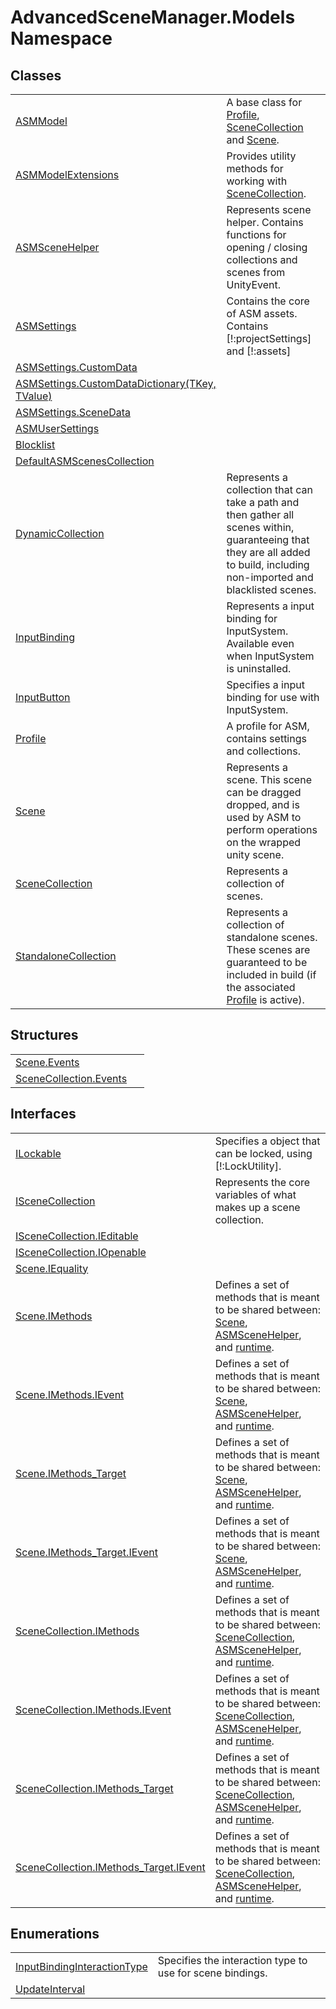 # AdvancedSceneManager.Models Namespace






## Classes
<table>
<tr>
<td><a href="T_AdvancedSceneManager_Models_ASMModel">ASMModel</a></td>
<td>A base class for <a href="T_AdvancedSceneManager_Models_Profile">Profile</a>, <a href="T_AdvancedSceneManager_Models_SceneCollection">SceneCollection</a> and <a href="T_AdvancedSceneManager_Models_Scene">Scene</a>.</td></tr>
<tr>
<td><a href="T_AdvancedSceneManager_Models_ASMModelExtensions">ASMModelExtensions</a></td>
<td>Provides utility methods for working with <a href="T_AdvancedSceneManager_Models_SceneCollection">SceneCollection</a>.</td></tr>
<tr>
<td><a href="T_AdvancedSceneManager_Models_ASMSceneHelper">ASMSceneHelper</a></td>
<td>Represents scene helper. Contains functions for opening / closing collections and scenes from UnityEvent.</td></tr>
<tr>
<td><a href="T_AdvancedSceneManager_Models_ASMSettings">ASMSettings</a></td>
<td>Contains the core of ASM assets. Contains [!:projectSettings] and [!:assets]</td></tr>
<tr>
<td><a href="T_AdvancedSceneManager_Models_ASMSettings_CustomData">ASMSettings.CustomData</a></td>
<td> </td></tr>
<tr>
<td><a href="T_AdvancedSceneManager_Models_ASMSettings_CustomDataDictionary_2">ASMSettings.CustomDataDictionary(TKey, TValue)</a></td>
<td> </td></tr>
<tr>
<td><a href="T_AdvancedSceneManager_Models_ASMSettings_SceneData">ASMSettings.SceneData</a></td>
<td> </td></tr>
<tr>
<td><a href="T_AdvancedSceneManager_Models_ASMUserSettings">ASMUserSettings</a></td>
<td> </td></tr>
<tr>
<td><a href="T_AdvancedSceneManager_Models_Blocklist">Blocklist</a></td>
<td> </td></tr>
<tr>
<td><a href="T_AdvancedSceneManager_Models_DefaultASMScenesCollection">DefaultASMScenesCollection</a></td>
<td> </td></tr>
<tr>
<td><a href="T_AdvancedSceneManager_Models_DynamicCollection">DynamicCollection</a></td>
<td>Represents a collection that can take a path and then gather all scenes within, guaranteeing that they are all added to build, including non-imported and blacklisted scenes.</td></tr>
<tr>
<td><a href="T_AdvancedSceneManager_Models_InputBinding">InputBinding</a></td>
<td>Represents a input binding for InputSystem. Available even when InputSystem is uninstalled.</td></tr>
<tr>
<td><a href="T_AdvancedSceneManager_Models_InputButton">InputButton</a></td>
<td>Specifies a input binding for use with InputSystem.</td></tr>
<tr>
<td><a href="T_AdvancedSceneManager_Models_Profile">Profile</a></td>
<td>A profile for ASM, contains settings and collections.</td></tr>
<tr>
<td><a href="T_AdvancedSceneManager_Models_Scene">Scene</a></td>
<td>Represents a scene. This scene can be dragged dropped, and is used by ASM to perform operations on the wrapped unity scene.</td></tr>
<tr>
<td><a href="T_AdvancedSceneManager_Models_SceneCollection">SceneCollection</a></td>
<td>Represents a collection of scenes.</td></tr>
<tr>
<td><a href="T_AdvancedSceneManager_Models_StandaloneCollection">StandaloneCollection</a></td>
<td>Represents a collection of standalone scenes. These scenes are guaranteed to be included in build (if the associated <a href="T_AdvancedSceneManager_Models_Profile">Profile</a> is active).</td></tr>
</table>

## Structures
<table>
<tr>
<td><a href="T_AdvancedSceneManager_Models_Scene_Events">Scene.Events</a></td>
<td> </td></tr>
<tr>
<td><a href="T_AdvancedSceneManager_Models_SceneCollection_Events">SceneCollection.Events</a></td>
<td> </td></tr>
</table>

## Interfaces
<table>
<tr>
<td><a href="T_AdvancedSceneManager_Models_ILockable">ILockable</a></td>
<td>Specifies a object that can be locked, using [!:LockUtility].</td></tr>
<tr>
<td><a href="T_AdvancedSceneManager_Models_ISceneCollection">ISceneCollection</a></td>
<td>Represents the core variables of what makes up a scene collection.</td></tr>
<tr>
<td><a href="T_AdvancedSceneManager_Models_ISceneCollection_IEditable">ISceneCollection.IEditable</a></td>
<td> </td></tr>
<tr>
<td><a href="T_AdvancedSceneManager_Models_ISceneCollection_IOpenable">ISceneCollection.IOpenable</a></td>
<td> </td></tr>
<tr>
<td><a href="T_AdvancedSceneManager_Models_Scene_IEquality">Scene.IEquality</a></td>
<td> </td></tr>
<tr>
<td><a href="T_AdvancedSceneManager_Models_Scene_IMethods">Scene.IMethods</a></td>
<td>Defines a set of methods that is meant to be shared between: <a href="T_AdvancedSceneManager_Models_Scene">Scene</a>, <a href="T_AdvancedSceneManager_Models_ASMSceneHelper">ASMSceneHelper</a>, and <a href="P_AdvancedSceneManager_SceneManager_runtime">runtime</a>.</td></tr>
<tr>
<td><a href="T_AdvancedSceneManager_Models_Scene_IMethods_IEvent">Scene.IMethods.IEvent</a></td>
<td>Defines a set of methods that is meant to be shared between: <a href="T_AdvancedSceneManager_Models_Scene">Scene</a>, <a href="T_AdvancedSceneManager_Models_ASMSceneHelper">ASMSceneHelper</a>, and <a href="P_AdvancedSceneManager_SceneManager_runtime">runtime</a>.</td></tr>
<tr>
<td><a href="T_AdvancedSceneManager_Models_Scene_IMethods_Target">Scene.IMethods_Target</a></td>
<td>Defines a set of methods that is meant to be shared between: <a href="T_AdvancedSceneManager_Models_Scene">Scene</a>, <a href="T_AdvancedSceneManager_Models_ASMSceneHelper">ASMSceneHelper</a>, and <a href="P_AdvancedSceneManager_SceneManager_runtime">runtime</a>.</td></tr>
<tr>
<td><a href="T_AdvancedSceneManager_Models_Scene_IMethods_Target_IEvent">Scene.IMethods_Target.IEvent</a></td>
<td>Defines a set of methods that is meant to be shared between: <a href="T_AdvancedSceneManager_Models_Scene">Scene</a>, <a href="T_AdvancedSceneManager_Models_ASMSceneHelper">ASMSceneHelper</a>, and <a href="P_AdvancedSceneManager_SceneManager_runtime">runtime</a>.</td></tr>
<tr>
<td><a href="T_AdvancedSceneManager_Models_SceneCollection_IMethods">SceneCollection.IMethods</a></td>
<td>Defines a set of methods that is meant to be shared between: <a href="T_AdvancedSceneManager_Models_SceneCollection">SceneCollection</a>, <a href="T_AdvancedSceneManager_Models_ASMSceneHelper">ASMSceneHelper</a>, and <a href="P_AdvancedSceneManager_SceneManager_runtime">runtime</a>.</td></tr>
<tr>
<td><a href="T_AdvancedSceneManager_Models_SceneCollection_IMethods_IEvent">SceneCollection.IMethods.IEvent</a></td>
<td>Defines a set of methods that is meant to be shared between: <a href="T_AdvancedSceneManager_Models_SceneCollection">SceneCollection</a>, <a href="T_AdvancedSceneManager_Models_ASMSceneHelper">ASMSceneHelper</a>, and <a href="P_AdvancedSceneManager_SceneManager_runtime">runtime</a>.</td></tr>
<tr>
<td><a href="T_AdvancedSceneManager_Models_SceneCollection_IMethods_Target">SceneCollection.IMethods_Target</a></td>
<td>Defines a set of methods that is meant to be shared between: <a href="T_AdvancedSceneManager_Models_SceneCollection">SceneCollection</a>, <a href="T_AdvancedSceneManager_Models_ASMSceneHelper">ASMSceneHelper</a>, and <a href="P_AdvancedSceneManager_SceneManager_runtime">runtime</a>.</td></tr>
<tr>
<td><a href="T_AdvancedSceneManager_Models_SceneCollection_IMethods_Target_IEvent">SceneCollection.IMethods_Target.IEvent</a></td>
<td>Defines a set of methods that is meant to be shared between: <a href="T_AdvancedSceneManager_Models_SceneCollection">SceneCollection</a>, <a href="T_AdvancedSceneManager_Models_ASMSceneHelper">ASMSceneHelper</a>, and <a href="P_AdvancedSceneManager_SceneManager_runtime">runtime</a>.</td></tr>
</table>

## Enumerations
<table>
<tr>
<td><a href="T_AdvancedSceneManager_Models_InputBindingInteractionType">InputBindingInteractionType</a></td>
<td>Specifies the interaction type to use for scene bindings.</td></tr>
<tr>
<td><a href="T_AdvancedSceneManager_Models_UpdateInterval">UpdateInterval</a></td>
<td> </td></tr>
</table>